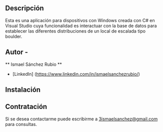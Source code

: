 ## Descripción

Esta es una aplicación para dispositivos con Windows creada con C# en Visual Studio cuya funcionalidad es interactuar con la base de datos para establecer las diferentes distribuciones de un local de escalada tipo boulder.

## Autor -
** Ismael Sánchez Rubio **
* [LinkedIn] (https://www.linkedin.com/in/ismaelsanchezrubio/)

## Instalación

## Contratación
Si se desea contactarme puede escribirme a 3ismaelsanchez@gmail.com para consultas.

